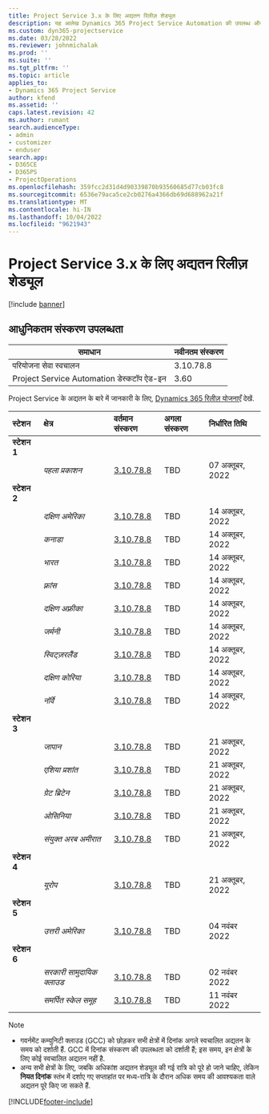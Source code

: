 ```yaml
---
title: Project Service 3.x के लिए अद्यतन रिलीज़ शेड्यूल
description: यह आलेख Dynamics 365 Project Service Automation की उपलब्ध और आगामी रिलीज़ के बारे में जानकारी प्रदान करता है.
ms.custom: dyn365-projectservice
ms.date: 03/28/2022
ms.reviewer: johnmichalak
ms.prod: ''
ms.suite: ''
ms.tgt_pltfrm: ''
ms.topic: article
applies_to:
- Dynamics 365 Project Service
author: kfend
ms.assetid: ''
caps.latest.revision: 42
ms.author: rumant
search.audienceType:
- admin
- customizer
- enduser
search.app:
- D365CE
- D365PS
- ProjectOperations
ms.openlocfilehash: 359fcc2d31d4d90339870b93560685d77cb03fc8
ms.sourcegitcommit: 6536e79aca5ce2cb0276a4366db69d688962a21f
ms.translationtype: MT
ms.contentlocale: hi-IN
ms.lasthandoff: 10/04/2022
ms.locfileid: "9621943"
---
```

# <a name="update-release-schedule-for-project-service-3x"></a>Project Service 3.x के लिए अद्यतन रिलीज़ शेड्यूल

[!include [banner](../includes/psa-now-project-operations.md)]

## <a name="latest-version-availability"></a>आधुनिकतम संस्करण उपलब्धता

| समाधान  | नवीनतम संस्करण |
|-------|----|
| परियोजना सेवा स्वचालन    | 3.10.78.8 |
| Project Service Automation डेस्कटॉप ऐड-इन                | 3.60          |

Project Service के अद्यतन के बारे में जानकारी के लिए, [Dynamics 365 रिलीज़ योजनाएँ](/dynamics365/release-plans/) देखें. 

| स्टेशन  | क्षेत्र | वर्तमान संस्करण | अगला संस्करण |  निर्धारित तिथि
| :---   | :---   | :---   | :---   |:---   |         
|<strong>स्टेशन 1</strong> | |  |  | |
| | <i>पहला प्रकाशन</i> | [3.10.78.8](whats-new-ur-47.md)| TBD | 07 अक्तूबर, 2022
|<strong>स्टेशन 2</strong> | |  |  | |
| | <i>दक्षिण अमेरिका</i> | [3.10.78.8](whats-new-ur-47.md) | TBD | 14 अक्तूबर, 2022
| | <i>कनाडा</i> | [3.10.78.8](whats-new-ur-47.md) | TBD | 14 अक्तूबर, 2022
| | <i>भारत</i> | [3.10.78.8](whats-new-ur-47.md) | TBD | 14 अक्तूबर, 2022
| | <i>फ़्रांस</i> | [3.10.78.8](whats-new-ur-47.md) | TBD | 14 अक्तूबर, 2022
| | <i>दक्षिण अफ़्रीका</i> | [3.10.78.8](whats-new-ur-47.md) | TBD | 14 अक्तूबर, 2022
| | <i>जर्मनी</i> | [3.10.78.8](whats-new-ur-47.md) | TBD | 14 अक्तूबर, 2022
| | <i>स्विट्ज़रलैंड</i> | [3.10.78.8](whats-new-ur-47.md) | TBD | 14 अक्तूबर, 2022
| | <i>दक्षिण कोरिया</i> | [3.10.78.8](whats-new-ur-47.md) | TBD | 14 अक्तूबर, 2022
| | <i>नॉर्वे</i> | [3.10.78.8](whats-new-ur-47.md) | TBD | 14 अक्तूबर, 2022
|<strong>स्टेशन 3</strong> | |  |  | |
| | <i>जापान</i> | [3.10.78.8](whats-new-ur-47.md) | TBD | 21 अक्तूबर, 2022
| | <i>एशिया प्रशांत</i> | [3.10.78.8](whats-new-ur-47.md) | TBD | 21 अक्तूबर, 2022
| | <i>ग्रेट ब्रिटेन</i> | [3.10.78.8](whats-new-ur-47.md) | TBD | 21 अक्तूबर, 2022
| | <i>ओसिनिया</i> | [3.10.78.8](whats-new-ur-47.md) | TBD | 21 अक्तूबर, 2022
| | <i>संयुक्त अरब अमीरात</i> | [3.10.78.8](whats-new-ur-47.md) | TBD | 21 अक्तूबर, 2022
|<strong>स्टेशन 4</strong> | |  |  | |
| | <i>यूरोप</i> | [3.10.78.8](whats-new-ur-47.md) | TBD | 21 अक्तूबर, 2022
|<strong>स्टेशन 5</strong> | |  |  | |
| | <i>उत्तरी अमेरिका</i> | [3.10.78.8](whats-new-ur-47.md) | TBD | 04 नवंबर 2022
|<strong>स्टेशन 6</strong> | |  |  | |
| | <i>सरकारी सामुदायिक क्लाउड</i> | [3.10.78.8](whats-new-ur-47.md) | TBD | 02 नवंबर 2022
| | <i>समर्पित स्केल समूह</i> | [3.10.78.8](whats-new-ur-47.md) | TBD | 11 नवंबर 2022




>[!Note]
> - गवर्नमेंट कम्युनिटी क्लाउड (GCC) को छोड़कर सभी क्षेत्रों में दिनांक अगले स्वचालित अद्यतन के समय को दर्शाती हैं. GCC में दिनांक संस्करण की उपलब्धता को दर्शाती हैं; इस समय, इन क्षेत्रों के लिए कोई स्वचालित अद्यतन नहीं है.
> - अन्य सभी क्षेत्रों के लिए, जबकि अधिकांश अद्यतन शेड्यूल की गई रात्रि को पूरे हो जाने चाहिए, लेकिन **नियत दिनांक** स्तंभ में दर्शाए गए सप्ताहांत पर मध्य-रात्रि के दौरान अधिक समय की आवश्यकता वाले अद्यतन पूरे किए जा सकते हैं.


[!INCLUDE[footer-include](../includes/footer-banner.md)]
